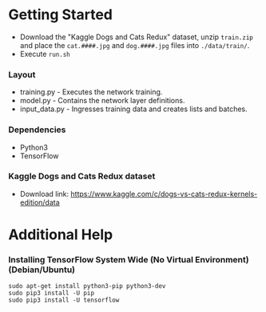 # Getting Started
 - Download the "Kaggle Dogs and Cats Redux" dataset, unzip `train.zip` and place the `cat.####.jpg` and `dog.####.jpg` files into `./data/train/`.
 - Execute `run.sh`

### Layout
 - training.py - Executes the network training.
 - model.py - Contains the network layer definitions.
 - input_data.py - Ingresses training data and creates lists and batches.

### Dependencies
 - Python3
 - TensorFlow

### Kaggle Dogs and Cats Redux dataset
 - Download link: https://www.kaggle.com/c/dogs-vs-cats-redux-kernels-edition/data





# Additional Help

### Installing TensorFlow System Wide (No Virtual Environment) (Debian/Ubuntu)
```
sudo apt-get install python3-pip python3-dev
sudo pip3 install -U pip
sudo pip3 install -U tensorflow
```
